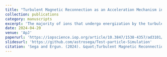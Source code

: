 ```yaml
---
title: "Turbulent Magnetic Reconnection as an Acceleration Mechanism in Earth’s Magnetotail"
collection: publications
category: manuscripts
excerpt: 'The majority of ions that undergo energization by the turbulent fields cross the magnetic null plane multiple times. By preferentially energizing these particles, the turbulence creates a separate population of ions that mostly exits in the dawn direction of the magnetotail and forms a high-energy power-law tail in the ion flux-energy distribution.'
date: 2024-04-20
venue: 'ApJ'
paperurl: 'https://iopscience.iop.org/article/10.3847/1538-4357/ad3101/pdf'
slidesurl: 'https://github.com/astrosega/Test-particle-Simulation'
citation: 'Sega and Ergun. (2024). &quot;Turbulent Magnetic Reconnection as an Acceleration Mechanism in Earth’s Magnetotail.&quot; <i>ApJ</i>. 965(129).'
---
```

